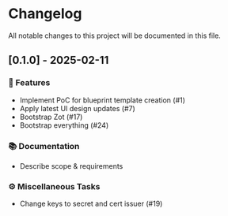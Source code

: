 # Changelog

All notable changes to this project will be documented in this file.

## [0.1.0] - 2025-02-11

### 🚀 Features

- Implement PoC for blueprint template creation (#1)
- Apply latest UI design updates (#7)
- Bootstrap Zot (#17)
- Bootstrap everything (#24)

### 📚 Documentation

- Describe scope & requirements

### ⚙️ Miscellaneous Tasks

- Change keys to secret and cert issuer (#19)

<!-- generated by git-cliff -->
